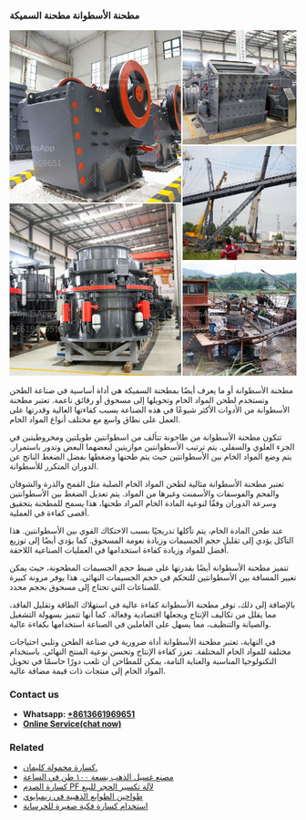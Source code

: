 <h3>مطحنة الأسطوانة مطحنة السميكة</h3><img src='1701854013.jpg' alt=''><p>مطحنة الأسطوانة أو ما يعرف أيضًا بمطحنة السميكة هي أداة أساسية في صناعة الطحن وتستخدم لطحن المواد الخام وتحويلها إلى مسحوق أو رقائق ناعمة. تعتبر مطحنة الأسطوانة من الأدوات الأكثر شيوعًا في هذه الصناعة بسبب كفاءتها العالية وقدرتها على العمل على نطاق واسع مع مختلف أنواع المواد الخام.</p><p>تتكون مطحنة الأسطوانة من طاحونة تتألف من اسطوانتين طويلتين ومخروطيتين في الجزء العلوي والسفلي. يتم ترتيب الأسطوانتين موازيتين لبعضهما البعض وتدور باستمرار. يتم وضع المواد الخام بين الأسطوانتين حيث يتم طحنها وضغطها بفضل الضغط الناتج عن الدوران المتكرر للأسطوانة.</p><p>تعتبر مطحنة الأسطوانة مثالية لطحن المواد الخام الصلبة مثل القمح والذرة والشوفان والفحم والفوسفات والأسمنت وغيرها من المواد. يتم تعديل الضغط بين الأسطوانتين وسرعة الدوران وفقًا لنوعية المادة الخام المراد طحنها، هذا يسمح للمطحنة بتحقيق أقصى كفاءة في العملية.</p><p>عند طحن المادة الخام، يتم تآكلها تدريجيًا بسبب الاحتكاك القوي بين الأسطوانتين. هذا التآكل يؤدي إلى تقليل حجم الجسيمات وزيادة نعومة المسحوق. كما يؤدي أيضًا إلى توزيع أفضل للمواد وزيادة كفاءة استخدامها في العمليات الصناعية اللاحقة.</p><p>تتميز مطحنة الأسطوانة أيضًا بقدرتها على ضبط حجم الجسيمات المطحونة، حيث يمكن تغيير المسافة بين الأسطوانتين للتحكم في حجم الجسيمات النهائي. هذا يوفر مرونة كبيرة للصناعات التي تحتاج إلى مسحوق بحجم محدد.</p><p>بالإضافة إلى ذلك، توفر مطحنة الأسطوانة كفاءة عالية في استهلاك الطاقة وتقليل الفاقد، مما يقلل من تكاليف الإنتاج ويجعلها اقتصادية وفعالة. كما أنها تتميز بسهولة التشغيل والصيانة والتنظيف، مما يسهل على العاملين في الصناعة استخدامها بكفاءة عالية.</p><p>في النهاية، تعتبر مطحنة الأسطوانة أداة ضرورية في صناعة الطحن وتلبي احتياجات مختلفة للمواد الخام المختلفة. تعزز كفاءة الإنتاج وتحسن نوعية المنتج النهائي. باستخدام التكنولوجيا المناسبة والعناية التامة، يمكن للمطاحن أن تلعب دورًا حاسمًا في تحويل المواد الخام إلى منتجات ذات قيمة مضافة عالية.</p><h3>Contact us</h3><ul><li><strong>Whatsapp:&nbsp;<a href="https://wa.me/8613661969651">+8613661969651</a></strong></li><li><a href="https://swt.shibang-china.com/?git&amp;zhl&amp;مطحنة الأسطوانة مطحنة السميكة"><strong>Online Service(chat now)</strong></a></li></ul><h3>Related</h3><ul><li><a href='كسارة محمولة كليمان.md'>كسارة محمولة كليمان.</a></li><li><a href='مصنع غسيل الذهب بسعة ١٠٠ طن في الساعة.md'>مصنع غسيل الذهب بسعة ١٠٠ طن في الساعة</a></li><li><a href='كسارة الصدم PF لآلة تكسير الحجر للبيع.md'>كسارة الصدم PF لآلة تكسير الحجر للبيع</a></li><li><a href='طواحين الطوابع الذهبية في زيمبابوي.md'>طواحين الطوابع الذهبية في زيمبابوي</a></li><li><a href='استخدام كسارة فكية صغيرة للخرسانة.md'>استخدام كسارة فكية صغيرة للخرسانة</a></li></ul>